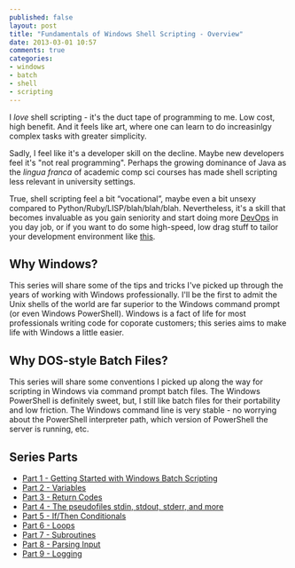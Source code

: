 ```yaml
---
published: false
layout: post
title: "Fundamentals of Windows Shell Scripting - Overview"
date: 2013-03-01 10:57
comments: true
categories: 
- windows
- batch
- shell
- scripting
---
```


I *love* shell scripting - it's the duct tape of programming to me.  Low cost, high benefit.  And it feels like art, where one can learn to do increasinlgy complex tasks with greater simplicity. 

Sadly, I feel like it's a developer skill on the decline.  Maybe new developers feel it's "not real programming".  Perhaps the growing dominance of Java as the *lingua franca* of academic comp sci courses has made shell scripting less relevant in university settings. 

True, shell scripting feel a bit “vocational”, maybe even a bit unsexy compared to Python/Ruby/LISP/blah/blah/blah.  Nevertheless, it's a skill that becomes invaluable as you gain seniority and start doing more [DevOps](http://en.wikipedia.org/wiki/DevOps) in you day job, or if you want to do some high-speed, low drag stuff to tailor your development environment like [this](https://github.com/blog/1345-introducing-boxen).

## Why Windows?
This series will share some of the tips and tricks I've picked up through the years of working with Windows professionally.  I'll be the first to admit the Unix shells of the world are far superior to the Windows command prompt (or even Windows PowerShell).  Windows is a fact of life for most professionals writing code for coporate customers; this series aims to make life with Windows a little easier.

## Why DOS-style Batch Files?
This series will share some conventions I picked up along the way for scripting in Windows via command prompt batch files.  The Windows PowerShell is definitely sweet, but, I still like batch files for their portability and low friction.  The Windows command line is very stable - no worrying about the PowerShell interpreter path, which version of PowerShell the server is running, etc. 

## Series Parts
* [Part 1 - Getting Started with Windows Batch Scripting](/blog/2012/03/DD/title/)
* [Part 2 - Variables](/blog/2012/03/DD/title/)
* [Part 3 - Return Codes](/blog/2012/03/DD/title/)
* [Part 4 - The pseudofiles stdin, stdout, stderr, and more](/blog/2012/03/DD/title/)
* [Part 5 - If/Then Conditionals](/blog/2012/03/DD/title/)
* [Part 6 - Loops](/blog/2012/03/DD/title/)
* [Part 7 - Subroutines](/blog/2012/03/DD/title/)
* [Part 8 - Parsing Input](/blog/2012/03/DD/title/)
* [Part 9 - Logging](/blog/2012/03/DD/title/)

